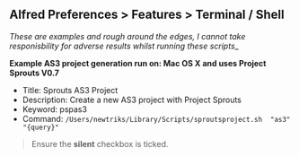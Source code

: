 Alfred Preferences > Features > Terminal / Shell
------------------------------------------------

_These are examples and rough around the edges, I cannot take responisbility for 
adverse results whilst running these scripts__

**Example AS3 project generation run on: Mac OS X and uses Project Sprouts V0.7**

* Title: Sprouts AS3 Project
* Description: Create a new AS3 project with Project Sprouts
* Keyword: pspas3
* Command: `/Users/newtriks/Library/Scripts/sproutsproject.sh  "as3" "{query}"`

> Ensure the **silent** checkbox is ticked.

